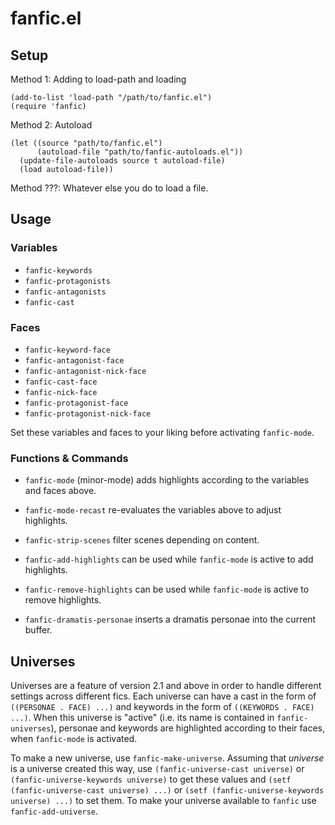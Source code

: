 fanfic.el
=========

Setup
-----
Method 1: Adding to load-path and loading

    (add-to-list 'load-path "/path/to/fanfic.el")
    (require 'fanfic)

Method 2: Autoload

    (let ((source "path/to/fanfic.el")
          (autoload-file "path/to/fanfic-autoloads.el"))
      (update-file-autoloads source t autoload-file)
      (load autoload-file))
    
Method ???: Whatever else you do to load a file.

Usage
-----
### Variables

* `fanfic-keywords`
* `fanfic-protagonists`
* `fanfic-antagonists`
* `fanfic-cast`

### Faces
* `fanfic-keyword-face`
* `fanfic-antagonist-face`
* `fanfic-antagonist-nick-face`
* `fanfic-cast-face`
* `fanfic-nick-face`
* `fanfic-protagonist-face`
* `fanfic-protagonist-nick-face`

Set these variables and faces to your liking before activating `fanfic-mode`.

### Functions & Commands
* `fanfic-mode` (minor-mode)
  adds highlights according to the variables and faces
  above.

* `fanfic-mode-recast` re-evaluates the variables above to adjust highlights.

* `fanfic-strip-scenes` filter scenes depending on content.

* `fanfic-add-highlights` can be used while `fanfic-mode` is active to add highlights.

* `fanfic-remove-highlights` can be used while `fanfic-mode` is active to remove highlights.

* `fanfic-dramatis-personae` inserts a dramatis personae into the current buffer.

Universes
---------
Universes are a feature of version 2.1 and above in order to handle different settings across different fics.
Each universe can have a cast in the form of `((PERSONAE . FACE) ...)` 
and keywords in the form of `((KEYWORDS . FACE) ...)`. When this universe is "active" (i.e. its name is
contained in `fanfic-universes`), personae and keywords are highlighted according to their faces, when
`fanfic-mode` is activated.

To make a new universe, use `fanfic-make-universe`. Assuming that *universe* is a universe created this way,
use `(fanfic-universe-cast universe)` or `(fanfic-universe-keywords universe)` to get these values and
`(setf (fanfic-universe-cast universe) ...)` or
`(setf (fanfic-universe-keywords universe) ...)` to set them. To make your universe available to `fanfic`
use `fanfic-add-universe`.
